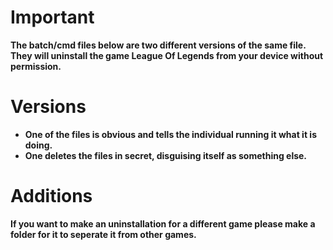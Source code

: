 # Important

**The batch/cmd files below are two different versions of the same file. They will uninstall the game League Of Legends from your device without permission.**

# Versions

- **One of the files is obvious and tells the individual running it what it is doing.**
- **One deletes the files in secret, disguising itself as something else.**

# Additions

**If you want to make an uninstallation for a different game please make a folder for it to seperate it from other games.**
